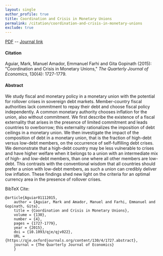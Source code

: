 ```yaml
---
layout: single 
author_profile: true 
title: Coordination and Crisis in Monetary Unions 
permalink: /citation/coordination-and-crisis-in-monetary-unions
exclude: true
---
```


[PDF](https://markaguiar.github.io/files/coordination.pdf) -- [Journal link](https://doi.org/10.1093/qje/qjv022)
#### Citation

Aguiar, Mark, Manuel Amador, Emmanuel Farhi and Gita Gopinath (2015): "Coordination and Crisis in Monetary Unions," *The Quarterly Journal of Economics*, 130(4): 1727-1779.

#### Abstract

We study fiscal and monetary policy in a monetary union with the potential for rollover crises in sovereign debt markets. Member-country fiscal authorities lack commitment to repay their debt and choose fiscal policy independently. A common monetary authority chooses inflation for the union, also without commitment. We first describe the existence of a fiscal externality that arises in the presence of limited commitment and leads countries to overborrow; this externality rationalizes the imposition of debt ceilings in a monetary union. We then investigate the impact of the composition of debt in a monetary union, that is the fraction of high-debt versus low-debt members, on the occurrence of self-fulfilling debt crises. We demonstrate that a high-debt country may be less vulnerable to crises and have higher welfare when it belongs to a union with an intermediate mix of high- and low-debt members, than one where all other members are low-debt. This contrasts with the conventional wisdom that all countries should prefer a union with low-debt members, as such a union can credibly deliver low inflation. These findings shed new light on the criteria for an optimal currency area in the presence of rollover crises.

BibTeX Cite:

	@article{Aguiar01112015,
		author = {Aguiar, Mark and Amador, Manuel and Farhi, Emmanuel and Gopinath, Gita},
		title = {Coordination and Crisis in Monetary Unions},
		volume = {130},
		number = {4},
		pages = {1727-1779},
		year = {2015},
		doi = {10.1093/qje/qjv022},
		URL = {https://qje.oxfordjournals.org/content/130/4/1727.abstract},
		journal = {The Quarterly Journal of Economics}
		}